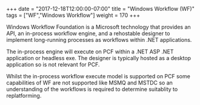 +++
date = "2017-12-18T12:00:00-07:00"
title = "Windows Workflow (WF)"
tags = ["WF","Windows Workflow"]
weight = 170
+++

Windows Workflow Foundation is a Microsoft technology that provides an API, an in-process workflow engine, and a rehostable designer to implement long-running processes as workflows within .NET applications.

The in-process engine will execute on PCF within a .NET ASP .NET application or headless exe. The designer is typically hosted as a desktop application so is not relevant for PCF.

Whilst the in-process workflow execute model is supported on PCF some capabilities of WF are not supported like MSMQ and MSTDC so an understanding of the workflows is required to determine suitablity to replatforming.

